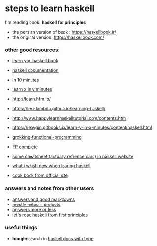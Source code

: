 # steps to learn haskell 
I'm reading book: **haskell for principles**
+ the persian version of book : https://haskellbook.ir/ 
+ the original version: https://haskellbook.com/


### other good resources: 
+ [learn you haskell book](http://learnyouahaskell.com/starting-out)
+ [haskell documentation](https://wiki.haskell.org/Learning_Haskell)
+ [in 10 minutes](https://wiki.haskell.org/Learn_Haskell_in_10_minutes)
+ [learn x in y minutes](https://learnxinyminutes.com/docs/haskell/)
+ http://learn.hfm.io/
+ https://lexi-lambda.github.io/learning-haskell/
+ http://www.happylearnhaskelltutorial.com/contents.html
+ https://jeoygin.gitbooks.io/learn-y-in-x-minutes/content/haskell.html

+ [grokking-functional-programming](https://livebook.manning.com/book/grokking-functional-programming/chapter-1/v-6/)
+ [FP complete](https://tech.fpcomplete.com/haskell/learn)
+ [some cheatsheet (actually refrence card) in haskell website](https://wiki.haskell.org/Reference_cardi)
+ [what i whish new when learing haskell](http://dev.stephendiehl.com/hask/)
+ [cook book from official site](https://wiki.haskell.org/Cookbook)


### answers and notes from other users
+ [answers and good markdowns](https://github.com/johnchandlerburnham/hpfp)
+ [mostly notes + projects](https://github.com/xnning/haskell-programming-from-first-principles)
+ [answers more or less](https://github.com/Mithror/learning-haskell)
+ [let's read haskell from first principles]( https://blog.thomasheartman.com/posts/lets-read-haskell-programming-from-first-principles-pt-i) 

### useful things

+ **hoogle**:search in [haskell docs with type](https://hoogle.haskell.org/)